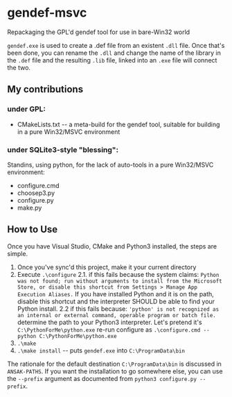 # gendef-msvc
Repackaging the GPL'd gendef tool for use in bare-Win32 world

`gendef.exe` is used to create a .def file from an existent `.dll` file. Once that's been done, you can rename the `.dll` and change the name of the library in the `.def` file and the resulting `.lib` file, linked into an `.exe` file will connect the two.

## My contributions

### under GPL:
* CMakeLists.txt -- a meta-build for the gendef tool, suitable for building in a pure Win32/MSVC environment

### under SQLite3-style "blessing":

Standins, using python, for the lack of auto-tools in a pure Win32/MSVC environment:
* configure.cmd
* choosep3.py
* configure.py
* make.py

## How to Use
Once you have Visual Studio, CMake and Python3 installed, the steps are simple.
1. Once you've sync'd this project, make it your current directory
2. Execute `.\configure`
 2.1. if this fails because the system claims:
```Python was not found; run without arguments to install from the Microsoft Store, or disable this shortcut from Settings > Manage App Execution Aliases.```
If you have installed Python and it is on the path, disable this shortcut and the interpreter SHOULD be able to find your Python install.
 2.2 if this fails because:
```'python' is not recognized as an internal or external command, operable program or batch file.```
determine the path to your Python3 interpreter. Let's pretend it's `C:\PythonForMe\python.exe`
re-run configure as `.\configure.cmd --python C:\PythonForMe\python.exe`
3. `.\make`
4. `.\make install` -- puts `gendef.exe` into `C:\ProgramData\bin`

The rationale for the default destination `C:\ProgramData\bin` is discussed in `ANSAK-PATHS`. If you want the installation to go somewhere else, you can use the `--prefix` argument as documented from `python3 configure.py --prefix`.
